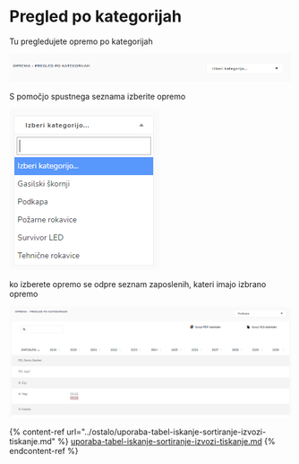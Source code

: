 # Pregled po kategorijah

Tu pregledujete opremo po kategorijah

![](../.gitbook/assets/Oprema_pregled_po_kategorijah.PNG)

S pomočjo spustnega seznama izberite opremo

<div align="left"><img src="../.gitbook/assets/Oprema_pregled_po_kategorijah_seznam.PNG" alt=""></div>

ko izberete opremo se odpre seznam zaposlenih, kateri imajo izbrano opremo

![](../.gitbook/assets/Oprema_pregled_po_kategorijah_pogled.PNG)

{% content-ref url="../ostalo/uporaba-tabel-iskanje-sortiranje-izvozi-tiskanje.md" %}
[uporaba-tabel-iskanje-sortiranje-izvozi-tiskanje.md](../ostalo/uporaba-tabel-iskanje-sortiranje-izvozi-tiskanje.md)
{% endcontent-ref %}

